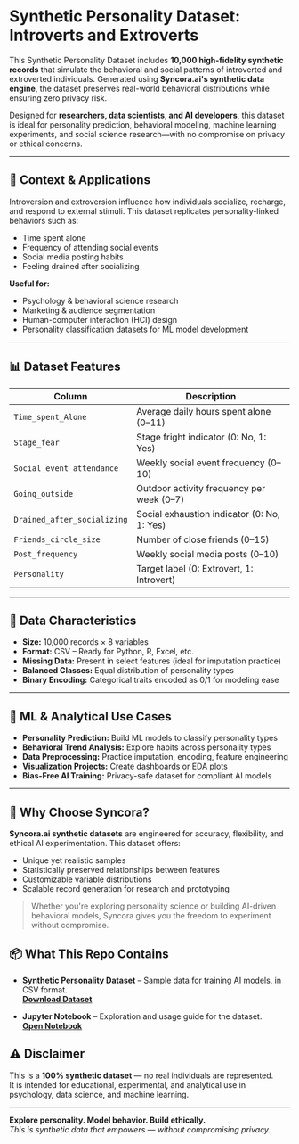 # Synthetic Personality Dataset: Introverts and Extroverts

This Synthetic Personality Dataset includes **10,000 high-fidelity synthetic records** that simulate the behavioral and social patterns of introverted and extroverted individuals. Generated using **Syncora.ai's synthetic data engine**, the dataset preserves real-world behavioral distributions while ensuring zero privacy risk.

Designed for **researchers, data scientists, and AI developers**, this dataset is ideal for personality prediction, behavioral modeling, machine learning experiments, and social science research—with no compromise on privacy or ethical concerns.

---

## 🧠 Context & Applications

Introversion and extroversion influence how individuals socialize, recharge, and respond to external stimuli. This dataset replicates personality-linked behaviors such as:

- Time spent alone
- Frequency of attending social events
- Social media posting habits
- Feeling drained after socializing

**Useful for:**
- Psychology & behavioral science research  
- Marketing & audience segmentation  
- Human-computer interaction (HCI) design  
- Personality classification datasets for ML model development

---

## 📊 Dataset Features

| Column                  | Description                                        |
|------------------------|----------------------------------------------------|
| `Time_spent_Alone`     | Average daily hours spent alone (0–11)             |
| `Stage_fear`           | Stage fright indicator (0: No, 1: Yes)             |
| `Social_event_attendance` | Weekly social event frequency (0–10)           |
| `Going_outside`        | Outdoor activity frequency per week (0–7)          |
| `Drained_after_socializing` | Social exhaustion indicator (0: No, 1: Yes)  |
| `Friends_circle_size`  | Number of close friends (0–15)                     |
| `Post_frequency`       | Weekly social media posts (0–10)                   |
| `Personality`          | Target label (0: Extrovert, 1: Introvert)          |

---

## 📁 Data Characteristics

- **Size:** 10,000 records × 8 variables  
- **Format:** CSV – Ready for Python, R, Excel, etc.  
- **Missing Data:** Present in select features (ideal for imputation practice)  
- **Balanced Classes:** Equal distribution of personality types  
- **Binary Encoding:** Categorical traits encoded as 0/1 for modeling ease

---

## 🧪 ML & Analytical Use Cases

- **Personality Prediction:** Build ML models to classify personality types  
- **Behavioral Trend Analysis:** Explore habits across personality types  
- **Data Preprocessing:** Practice imputation, encoding, feature engineering  
- **Visualization Projects:** Create dashboards or EDA plots  
- **Bias-Free AI Training:** Privacy-safe dataset for compliant AI models

---

## 🤖 Why Choose Syncora?

**Syncora.ai synthetic datasets** are engineered for accuracy, flexibility, and ethical AI experimentation. This dataset offers:

- Unique yet realistic samples  
- Statistically preserved relationships between features  
- Customizable variable distributions  
- Scalable record generation for research and prototyping

> Whether you're exploring personality science or building AI-driven behavioral models, Syncora gives you the freedom to experiment without compromise.

## 📦 What This Repo Contains

- **Synthetic Personality Dataset** – Sample data for training AI models, in CSV format.  
  [**Download Dataset**](https://github.com/syncora-ai/synthetic-personality-dataset/blob/main/sample_data/synthetic_personality_sample.csv)

- **Jupyter Notebook** – Exploration and usage guide for the dataset.  
  [**Open Notebook**](https://github.com/syncora-ai/synthetic-personality-dataset/blob/main/notebooks/Personality_Syncora_Synthetic_1.ipynb)


## ⚠️ Disclaimer

This is a **100% synthetic dataset** — no real individuals are represented.  
It is intended for educational, experimental, and analytical use in psychology, data science, and machine learning.

---

**Explore personality. Model behavior. Build ethically.**  
*This is synthetic data that empowers — without compromising privacy.*
